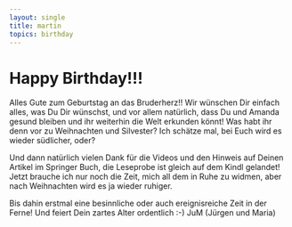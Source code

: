 ```yaml
---
layout: single
title: martin
topics: birthday
---
```


# Happy Birthday!!!

Alles Gute zum Geburtstag an das Bruderherz!!
Wir wünschen Dir einfach alles, was Du Dir wünschst, und vor allem natürlich, dass Du und Amanda gesund bleiben und ihr weiterhin die Welt erkunden könnt!
Was habt ihr denn vor zu Weihnachten und Silvester? Ich schätze mal, bei Euch wird es wieder südlicher, oder?

Und dann natürlich vielen Dank für die Videos und den Hinweis auf Deinen Artikel im Springer Buch, die Leseprobe ist gleich auf dem Kindl gelandet! Jetzt brauche ich nur noch die Zeit, mich all dem in Ruhe zu widmen, aber nach Weihnachten wird es ja wieder ruhiger.

Bis dahin erstmal eine besinnliche oder auch ereignisreiche Zeit in der Ferne!
Und feiert Dein zartes Alter ordentlich :-)
JuM (Jürgen und Maria)

